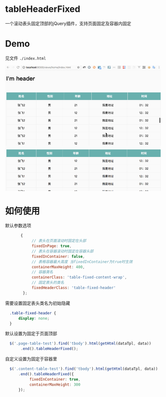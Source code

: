 # tableHeaderFixed
一个滚动表头固定顶部的jQuery插件，支持页面固定及容器内固定

# Demo
见文件 `./index.html` 

![Demo](https://github.com/imwtr/jquery-tableHeaderFixed/blob/master/test.gif)


# 如何使用
默认参数选项
```javascript
       {
            // 表头在页面滚动时固定在头部
            fixedInPage: true,
            // 表头在容器滚动时固定在容器头部
            fixedInContainer: false,
            // 表格容器最大高度 当fixedInContainer为true时生效
            containerMaxHeight: 400,
            // 容器类名
            containerClass: 'table-fixed-content-wrap',
            // 固定表头的类名
            fixedHeaderClass: 'table-fixed-header'
        };

```
需要设置固定表头类名为初始隐藏
```css
  .table-fixed-header {
      display: none;
  }
```

默认设置为固定于页面顶部
```javascript
  $('.page-table-test').find('tbody').html(getHtml(dataTpl, data))
       .end().tableHeaderFixed();
```

自定义设置为固定于容器里
```javascript
  $('.content-table-test').find('tbody').html(getHtml(dataTpl, data))
      .end().tableHeaderFixed({
           fixedInContainer: true,
           containerMaxHeight: 300
      });
```


